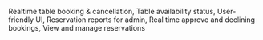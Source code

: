  Realtime table booking & cancellation, Table availability status, User-friendly UI, Reservation reports for admin, Real time approve and declining bookings, View and manage reservations 
